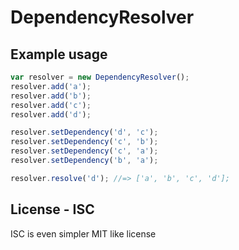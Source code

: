 DependencyResolver
==================

## Example usage

```js
var resolver = new DependencyResolver();
resolver.add('a');
resolver.add('b');
resolver.add('c');
resolver.add('d');

resolver.setDependency('d', 'c');
resolver.setDependency('c', 'b');
resolver.setDependency('c', 'a');
resolver.setDependency('b', 'a');

resolver.resolve('d'); //=> ['a', 'b', 'c', 'd'];
```

## License - ISC

ISC is even simpler MIT like license